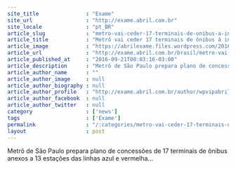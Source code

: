 ```yaml
---
site_title               : "Exame"
site_url                 : "http://exame.abril.com.br"
site_locale              : "pt_BR"
article_slug             : "metro-vai-ceder-17-terminais-de-onibus-a-iniciativa-privada"
article_title            : "Metrô vai ceder 17 terminais de ônibus à iniciativa privada"
article_image            : "https://abrilexame.files.wordpress.com/2016/09/size_960_16_9_onibus-paralisacao8.jpg?quality=70&strip=all&w=960"
article_url              : "http://exame.abril.com.br/brasil/metro-vai-ceder-17-terminais-de-onibus-a-iniciativa-privada/"
article_published_at     : "2016-09-21T08:03:16-03:00"
article_description      : "Metrô de São Paulo prepara plano de concessões de 17 terminais de ônibus anexos a 13 estações das linhas azul e vermelha..."
article_author_name      : ""
article_author_image     : null
article_author_biography : null
article_author_profile   : "http://exame.abril.com.br/author/wpvipabril/"
article_author_facebook  : null
article_author_twitter   : null
category                 : ['news']
tags                     : ['Exame']
permalink                : "/:categories/metro-vai-ceder-17-terminais-de-onibus-a-iniciativa-privada/"
layout                   : post
---
```


Metrô de São Paulo prepara plano de concessões de 17 terminais de ônibus anexos a 13 estações das linhas azul e vermelha...
